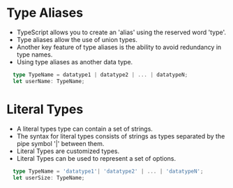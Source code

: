 # Type Aliases

- TypeScript allows you to create an 'alias' using the reserved word 'type'.
- Type aliases allow the use of union types.
- Another key feature of type aliases is the ability to avoid redundancy in type names.
- Using type aliases as another data type.

```ts
  type TypeName = datatype1 | datatype2 | ... | datatypeN;
  let userName: TypeName;
```
# Literal Types

- A literal types type can contain a set of strings.
- The syntax for literal types consists of strings as types separated by the pipe symbol '|' between them.
- Literal Types are customized types.
- Literal Types can be used to represent a set of options.

```ts
  type TypeName = 'datatype1'| 'datatype2' | ... | 'datatypeN';
  let userSize: TypeName;
```

